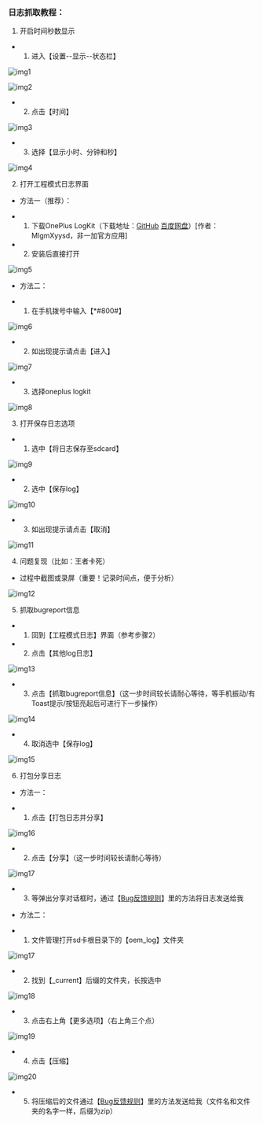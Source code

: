 ### 日志抓取教程：

1. 开启时间秒数显示

- 1) 进入【设置--显示--状态栏】

![img1](images/1.png)

![img2](images/2.png)

- 2) 点击【时间】

![img3](images/3.png)

- 3) 选择【显示小时、分钟和秒】

![img4](images/4.png)

2. 打开工程模式日志界面

- 方法一（推荐）：

- 1) 下载OnePlus LogKit（下载地址：[GitHub](https://github.com/MlgmXyysd/OnePlus-Report/releases/download/1.0/OnePlus.LogKit_1.0.apk) [百度网盘](https://pan.baidu.com/s/11WAgYYlEn5AfIstSmoCUDw)）[作者：MlgmXyysd，非一加官方应用]

- 2) 安装后直接打开

![img5](images/5.png)

- 方法二：

- 1) 在手机拨号中输入【*#800#】

![img6](images/6.png)

- 2) 如出现提示请点击【进入】

![img7](images/7.png)

- 3) 选择oneplus logkit

![img8](images/8.png)

3. 打开保存日志选项

- 1) 选中【将日志保存至sdcard】

![img9](images/9.png)

- 2) 选中【保存log】

![img10](images/10.png)

- 3) 如出现提示请点击【取消】

![img11](images/11.png)

4. 问题复现（比如：王者卡死）

- 过程中截图或录屏（重要！记录时间点，便于分析）

![img12](images/12.png)

5. 抓取bugreport信息

- 1) 回到【工程模式日志】界面（参考步骤2）

- 2) 点击【其他log日志】

![img13](images/13.png)

- 3) 点击【抓取bugreport信息】（这一步时间较长请耐心等待，等手机振动/有Toast提示/按钮亮起后可进行下一步操作）

![img14](images/14.png)

- 4) 取消选中【保存log】

![img15](images/15.png)

6. 打包分享日志

- 方法一：

- 1) 点击【打包日志并分享】

![img16](images/16.png)

- 2) 点击【分享】（这一步时间较长请耐心等待）

![img17](images/17.png)

- 3) 等弹出分享对话框时，通过【[Bug反馈规则](Bug-report.md)】里的方法将日志发送给我

- 方法二：

- 1) 文件管理打开sd卡根目录下的【oem_log】文件夹

![img17](images/18.png)

- 2) 找到【_current】后缀的文件夹，长按选中

![img18](images/19.png)

- 3) 点击右上角【更多选项】（右上角三个点）

![img19](images/20.png)

- 4) 点击【压缩】

![img20](images/21.png)

- 5) 将压缩后的文件通过【[Bug反馈规则](Bug-report.md)】里的方法发送给我（文件名和文件夹的名字一样，后缀为zip）